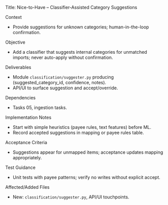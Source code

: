 Title: Nice-to-Have – Classifier-Assisted Category Suggestions

Context
- Provide suggestions for unknown categories; human-in-the-loop confirmation.

Objective
- Add a classifier that suggests internal categories for unmatched imports; never auto-apply without confirmation.

Deliverables
- Module `classification/suggester.py` producing (suggested_category_id, confidence, notes).
- API/UI to surface suggestion and accept/override.

Dependencies
- Tasks 05, ingestion tasks.

Implementation Notes
- Start with simple heuristics (payee rules, text features) before ML.
- Record accepted suggestions in mapping or payee rules table.

Acceptance Criteria
- Suggestions appear for unmapped items; acceptance updates mapping appropriately.

Test Guidance
- Unit tests with payee patterns; verify no writes without explicit accept.

Affected/Added Files
- New: `classification/suggester.py`, API/UI touchpoints.

